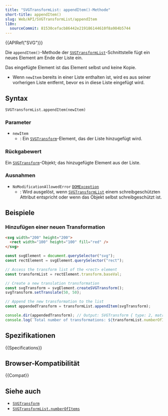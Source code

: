 ```yaml
---
title: "SVGTransformList: appendItem()-Methode"
short-title: appendItem()
slug: Web/API/SVGTransformList/appendItem
l10n:
  sourceCommit: 81530cefacb86442e219186144610f8a984b5744
---
```


{{APIRef("SVG")}}

Die `appendItem()`-Methode der [`SVGTransformList`](/de/docs/Web/API/SVGTransformList)-Schnittstelle fügt ein neues Element am Ende der Liste ein.

Das eingefügte Element ist das Element selbst und keine Kopie.

- Wenn `newItem` bereits in einer Liste enthalten ist, wird es aus seiner vorherigen Liste entfernt, bevor es in diese Liste eingefügt wird.

## Syntax

```js-nolint
SVGTransformList.appendItem(newItem)
```

### Parameter

- `newItem`
  - : Ein [`SVGTransform`](/de/docs/Web/API/SVGTransform)-Element, das der Liste hinzugefügt wird.

### Rückgabewert

Ein [`SVGTransform`](/de/docs/Web/API/SVGTransform)-Objekt; das hinzugefügte Element aus der Liste.

### Ausnahmen

- `NoModificationAllowedError` [`DOMException`](/de/docs/Web/API/DOMException)
  - : Wird ausgelöst, wenn [`SVGTransformList`](/de/docs/Web/API/SVGTransformList) einem schreibgeschützten Attribut entspricht oder wenn das Objekt selbst schreibgeschützt ist.

## Beispiele

### Hinzufügen einer neuen Transformation

```html
<svg width="200" height="200">
  <rect width="100" height="100" fill="red" />
</svg>
```

```js
const svgElement = document.querySelector("svg");
const rectElement = svgElement.querySelector("rect");

// Access the transform list of the <rect> element
const transformList = rectElement.transform.baseVal;

// Create a new translation transformation
const svgTransform = svgElement.createSVGTransform();
svgTransform.setTranslate(50, 50);

// Append the new transformation to the list
const appendedTransform = transformList.appendItem(svgTransform);

console.dir(appendedTransform); // Output: SVGTransform { type: 2, matrix: SVGMatrix, angle: 0 }
console.log(`Total number of transformations: ${transformList.numberOfItems}`); // Output: 1
```

## Spezifikationen

{{Specifications}}

## Browser-Kompatibilität

{{Compat}}

## Siehe auch

- [`SVGTransform`](/de/docs/Web/API/SVGTransform)
- [`SVGTransformList.numberOfItems`](/de/docs/Web/API/SVGTransformList/numberOfItems)
